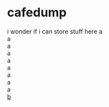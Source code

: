 # cafedump
i wonder if i can store stuff here
a<br>
a<br>
a<br>
a<br>
a<br>
a<br>
a<br>
a<br>
a<br>
[b](/cafeunimelb/cafedump/#cafedump)
